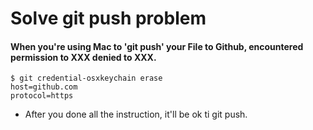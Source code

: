 # Solve git push problem

#### When you're using Mac to 'git push' your File to Github, encountered permission to XXX denied to XXX.
```
$ git credential-osxkeychain erase
host=github.com
protocol=https
```

* After you done all the instruction, it'll be ok ti git push.
